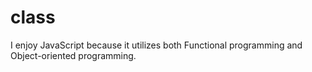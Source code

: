 # class

I enjoy JavaScript because it utilizes both Functional programming and Object-oriented programming.
